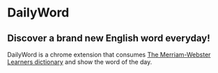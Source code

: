 # DailyWord
## Discover a brand new English word everyday!

DailyWord is a chrome extension that consumes [The Merriam-Webster Learners dictionary](https://learnersdictionary.com/word-of-the-day) and show the word of the day.